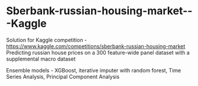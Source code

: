 # Sberbank-russian-housing-market---Kaggle
Solution for Kaggle competition - https://www.kaggle.com/competitions/sberbank-russian-housing-market
Predicting russian house prices on a 300 feature-wide panel dataset with a supplemental macro dataset

Ensemble models - XGBoost, iterative imputer with random forest, Time Series Analysis, Principal Component Analysis

